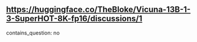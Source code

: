 ## https://huggingface.co/TheBloke/Vicuna-13B-1-3-SuperHOT-8K-fp16/discussions/1

contains_question: no